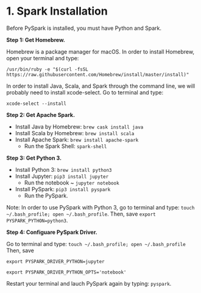 
# 1. Spark Installation

Before PySpark is installed, you must have Python and Spark.

**Step 1: Get Homebrew.**  

Homebrew is a package manager for macOS.
In order to install Homebrew, open your terminal and type:

`/usr/bin/ruby -e "$(curl -fsSL https://raw.githubusercontent.com/Homebrew/install/master/install)"`

In order to install Java, Scala, and Spark through the command line, we will probably need to install xcode-select. 
Go to terminal and type:

`xcode-select --install`

**Step 2: Get Apache Spark.**

* Install Java by Homebrew: `brew cask install java`
* Install Scala by Homebrew: `brew install scala`
* Install Apache Spark: `brew install apache-spark`
  * Run the Spark Shell: `spark-shell`


**Step 3: Get Python 3.**

* Install Python 3: `brew install python3`
* Install Jupyter: `pip3 install jupyter`
  * Run the notebook ~ `jupyter notebook`
* Install PySpark: `pip3 install pyspark`
  * Run the PySpark.

Note: In order to use PySpark with Python 3, go to terminal and type: `touch ~/.bash_profile; open ~/.bash_profile`.
Then, save `export PYSPARK_PYTHON=python3`.

**Step 4: Configuare PySpark Driver.**


Go to terminal and type: `touch ~/.bash_profile; open ~/.bash_profile`
Then, save 

`export PYSPARK_DRIVER_PYTHON=jupyter` 

`export PYSPARK_DRIVER_PYTHON_OPTS='notebook'`

Restart your terminal and lauch PySpark again by typing: `pyspark`.
